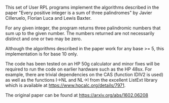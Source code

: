 This set of User RPL programs implement the algorithms described in
the paper "Every positive integer is a sum of three palindromes" by
Javier Cilleruelo, Florian Luca and Lewis Baxter.

For any given integer, the program returns three palindromic numbers
that sum up to the given number. The numbers returned are not
necessarily distinct and one or two may be zero.

Although the algorithms described in the paper work for any base >= 5,
this implementation is for base 10 only.

The code has been tested on an HP 50g calculator and minor fixes will
be required to run the code on earlier hardware such as the HP
48sx. For example, there are trivial dependencies on the CAS (function
IDIV2 is used) as well as the functions I→NL and NL→I from the
excellent ListExt library which is available at
https://www.hpcalc.org/details/7971.

The original paper can be found at https://arxiv.org/abs/1602.06208
